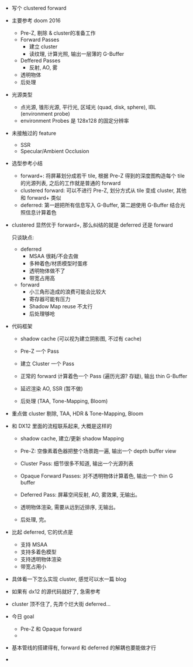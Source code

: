 * 写个 clustered forward

* 主要参考 doom 2016

  * Pre-Z, 剔除 & cluster的准备工作
  * Forward Passes
    * 建立 cluster
    * 读纹理, 计算光照, 输出一层薄的 G-Buffer
  * Deffered Passes 
    * 反射, AO, 雾
  * 透明物体
  * 后处理

* 光源类型

  * 点光源, 锥形光源, 平行光, 区域光 (quad, disk, sphere), IBL (environment probe)
  * environment Probes 是 128x128 的固定分辨率

* 未接触过的 feature

  * SSR
  * Specular/Ambient Occlusion 

* 选型参考小结

  * forward+: 将屏幕划分成若干 tile, 根据 Pre-Z 得到的深度图构造每个 tile 的光源列表, 之后的工作就是普通的 forward
  * clustered forward: 可以不进行 Pre-Z, 划分方式从 tile 变成 cluster, 其他和 forward+ 类似
  * deferred: 第一趟把所有信息写入 G-Buffer, 第二趟使用 G-Buffer 结合光照信息计算着色

* clustered 显然优于 forward+, 那么纠结的就是 deferred 还是 forward

  只谈缺点:

  * deferred
    * MSAA 很耗/不会去做
    * 多种着色/材质模型时蛋疼
    * 透明物体做不了
    * 带宽占用高 
  * forward
    * 小三角形造成的浪费可能会比较大
    * 寄存器可能有压力
    * Shadow Map reuse 不太行
    * 后处理够呛

* 代码框架

  * shadow cache (可以视为建立阴影图, 不过有 cache)

  * Pre-Z 一个 Pass
  * 建立 Cluster 一个 Pass
  * 正常的 forward 计算着色一个 Pass (遍历光源? 存疑), 输出 thin G-Buffer
  * 延迟渲染 AO, SSR (暂不做)
  * 后处理 (TAA, Tone-Mapping, Bloom)

* 重点做 cluster 剔除, TAA, HDR & Tone-Mapping, Bloom

* 和 DX12 里面的流程联系起来, 大概是这样的

  * shadow cache, 建立/更新 shadow Mapping

  * Pre-Z: 空像素着色器把整个场景跑一遍,  输出一个 depth buffer view
  * Cluster Pass: 细节很多不知道, 输出一个光源列表
  * Opaque Forward Passes: 对不透明物体计算着色, 输出一个 thin G buffer
  * Deferred Pass: 屏幕空间反射, AO, 雾效果, 无输出。
  * 透明物体渲染, 需要从远到近排序, 无输出。
  * 后处理, 完。

* 比起 deferred, 它的优点是

  * 支持 MSAA
  * 支持多着色模型
  * 支持透明物体渲染
  * 带宽占用小

* 具体看一下怎么实现 cluster, 感觉可以水一篇 blog

* 如果有 dx12 的源代码就好了, 急需参考

* cluster 顶不住了, 先弄个烂大街 deferred... 

* 今日 goal

  * Pre-Z 和 Opaque forward
  * 

* 基本管线的搭建得有, forward 和 deferred 的解耦也要能做才行

* 
